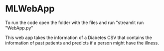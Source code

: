 # MLWebApp

To run the code open the folder with the files and run "streamlit run "WebApp.py"

This web app takes the information of a Diabetes CSV that contains the information of past patients and predicts if a person might have the illness.
